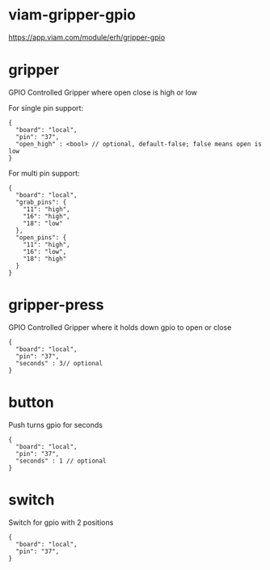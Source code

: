 # viam-gripper-gpio

https://app.viam.com/module/erh/gripper-gpio

# gripper
GPIO Controlled Gripper where open close is high or low

For single pin support:
```
{
  "board": "local",
  "pin": "37",
  "open_high" : <bool> // optional, default-false; false means open is low
}
```

For multi pin support:
```
{
  "board": "local",
  "grab_pins": {
    "11": "high",
    "16": "high",
    "18": "low"
  },
  "open_pins": {
    "11": "high",
    "16": "low",
    "18": "high"
  }
}
```

# gripper-press
GPIO Controlled Gripper where it holds down gpio to open or close
```
{
  "board": "local",
  "pin": "37",
  "seconds" : 3// optional
}
```

# button
Push turns gpio for seconds
```
{
  "board": "local",
  "pin": "37",
  "seconds" : 1 // optional
}
```

# switch
Switch for gpio with 2 positions
```
{
  "board": "local",
  "pin": "37",
}
```

